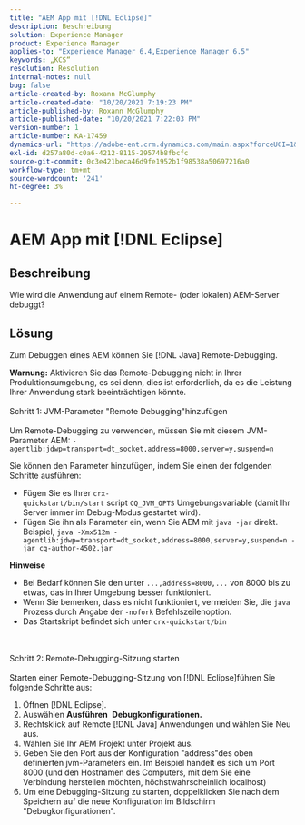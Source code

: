 ```yaml
---
title: "AEM App mit [!DNL Eclipse]"
description: Beschreibung
solution: Experience Manager
product: Experience Manager
applies-to: "Experience Manager 6.4,Experience Manager 6.5"
keywords: „KCS“
resolution: Resolution
internal-notes: null
bug: false
article-created-by: Roxann McGlumphy
article-created-date: "10/20/2021 7:19:23 PM"
article-published-by: Roxann McGlumphy
article-published-date: "10/20/2021 7:22:03 PM"
version-number: 1
article-number: KA-17459
dynamics-url: "https://adobe-ent.crm.dynamics.com/main.aspx?forceUCI=1&pagetype=entityrecord&etn=knowledgearticle&id=6d81c49c-da31-ec11-b6e5-000d3a5ba97a"
exl-id: d257a80d-c0a6-4212-8115-29574b8fbcfc
source-git-commit: 0c3e421beca46d9fe1952b1f98538a50697216a0
workflow-type: tm+mt
source-wordcount: '241'
ht-degree: 3%

---
```


# AEM App mit [!DNL Eclipse]

## Beschreibung


Wie wird die Anwendung auf einem Remote- (oder lokalen) AEM-Server debuggt?


## Lösung


Zum Debuggen eines AEM können Sie [!DNL Java] Remote-Debugging.

<b>Warnung:</b> Aktivieren Sie das Remote-Debugging nicht in Ihrer Produktionsumgebung, es sei denn, dies ist erforderlich, da es die Leistung Ihrer Anwendung stark beeinträchtigen könnte.
<br><br>Schritt 1: JVM-Parameter &quot;Remote Debugging&quot;hinzufügen<br><br>
Um Remote-Debugging zu verwenden, müssen Sie mit diesem JVM-Parameter AEM:
`-agentlib:jdwp=transport=dt_socket,address=8000,server=y,suspend=n`

Sie können den Parameter hinzufügen, indem Sie einen der folgenden Schritte ausführen:

- Fügen Sie es Ihrer `crx-quickstart/bin/start` script `CQ_JVM_OPTS` Umgebungsvariable (damit Ihr Server immer im Debug-Modus gestartet wird).
- Fügen Sie ihn als Parameter ein, wenn Sie AEM mit `java -jar` direkt. Beispiel, `java -Xmx512m -agentlib:jdwp=transport=dt_socket,address=8000,server=y,suspend=n -jar cq-author-4502.jar`


<b>Hinweise</b>

- Bei Bedarf können Sie den unter `...,address=8000,...` von 8000 bis zu etwas, das in Ihrer Umgebung besser funktioniert.
- Wenn Sie bemerken, dass es nicht funktioniert, vermeiden Sie, die `java` Prozess durch Angabe der `-nofork` Befehlszeilenoption.
- Das Startskript befindet sich unter `crx-quickstart/bin`

<br><br>Schritt 2: Remote-Debugging-Sitzung starten<br><br>
Starten einer Remote-Debugging-Sitzung von [!DNL Eclipse]führen Sie folgende Schritte aus:

1. Öffnen [!DNL Eclipse].
2. Auswählen <b>Ausführen</b>  <b>Debugkonfigurationen.</b>
3. Rechtsklick auf Remote [!DNL Java] Anwendungen und wählen Sie Neu aus.
4. Wählen Sie Ihr AEM Projekt unter Projekt aus.
5. Geben Sie den Port aus der Konfiguration &quot;address&quot;des oben definierten jvm-Parameters ein. Im Beispiel handelt es sich um Port 8000 (und den Hostnamen des Computers, mit dem Sie eine Verbindung herstellen möchten, höchstwahrscheinlich localhost)
6. Um eine Debugging-Sitzung zu starten, doppelklicken Sie nach dem Speichern auf die neue Konfiguration im Bildschirm &quot;Debugkonfigurationen&quot;.
